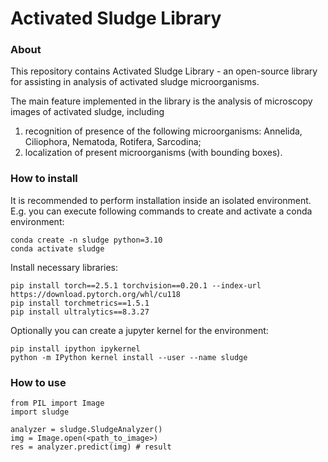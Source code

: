 # Activated Sludge Library

### About
This repository contains Activated Sludge Library - an open-source library for assisting in analysis of activated sludge microorganisms. 

The main feature implemented in the library is the analysis of microscopy images of activated sludge, including
1. recognition of presence of the following microorganisms: Annelida, Ciliophora, Nematoda, Rotifera, Sarcodina;
2. localization of present microorganisms (with bounding boxes).

### How to install
It is recommended to perform installation inside an isolated environment. <br/>
E.g. you can execute following commands to create and activate a conda environment:
```
conda create -n sludge python=3.10
conda activate sludge
```
Install necessary libraries:
```
pip install torch==2.5.1 torchvision==0.20.1 --index-url https://download.pytorch.org/whl/cu118
pip install torchmetrics==1.5.1
pip install ultralytics==8.3.27
```
Optionally you can create a jupyter kernel for the environment:
```
pip install ipython ipykernel
python -m IPython kernel install --user --name sludge
```
### How to use
```
from PIL import Image
import sludge

analyzer = sludge.SludgeAnalyzer()
img = Image.open(<path_to_image>)
res = analyzer.predict(img) # result
```
